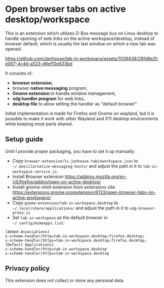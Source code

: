 # Open browser tabs on active desktop/workspace

This is an extension which utilizes D-Bus message bus on Linux desktop to handle opening of web links on the active
 workspace/desktop, instead of browser default, which is usually the last window on which a new tab was opened.
 
https://github.com/Janhouse/tab-in-workspace/assets/1036439/28fd8e2f-e067-4c4d-a523-d9ef10e833bd

It consists of:
* **browser extension**, 
* browser **native messaging** program,
* **Gnome extension** to handle window management,
* **xdg handler program** for web links,
* **desktop file** to allow setting the handler as "default browser"

Initial implementation is made for Firefox and Gnome on wayland, but it is possible to make it work with
 other Wayland and X11 desktop environments while keeping most parts shared.

## Setup guide

Until I provide proper packaging, you have to set it up manually:

* Copy `browser-extension/lv.janhouse.tabinworkspace.json` to `~/.mozilla/native-messaging-hosts/` and adjust the path in it to `tab-in-workspace-service.js`.
* Install Browser extension https://addons.mozilla.org/en-US/firefox/addon/open-on-active-desktop/
* Install gnome-shell extension from extensions site: https://extensions.gnome.org/extension/6133/open-browser-tabs-on-active-workspace/ 
* Copy `gnome-extension/tab-in-workspace.desktop` to `~/.local/share/applications/` and adjust the path in it to `xdg-browser-proxy.js`
* Set `tab-in-workspace` as the default browser in `~/.config/mimeapps.list`:
```
[Added Associations]
x-scheme-handler/http=tab-in-workspace.desktop;firefox.desktop;
x-scheme-handler/https=tab-in-workspace.desktop;firefox.desktop;
[Default Applications]
x-scheme-handler/http=tab-in-workspace.desktop
x-scheme-handler/https=tab-in-workspace.desktop
```


## Privacy policy

This extension does not collect or store any personal data.
